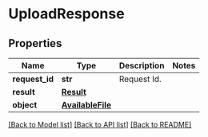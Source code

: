 # UploadResponse

## Properties
Name | Type | Description | Notes
------------ | ------------- | ------------- | -------------
**request_id** | **str** | Request Id. | 
**result** | [**Result**](Result.md) |  | 
**object** | [**AvailableFile**](AvailableFile.md) |  | 

[[Back to Model list]](../README.md#documentation-for-models) [[Back to API list]](../README.md#documentation-for-api-endpoints) [[Back to README]](../README.md)


